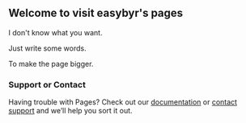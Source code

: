 ## Welcome to visit easybyr's pages

I don't know what you want.

Just write some words.

To make the page bigger.







































### Support or Contact

Having trouble with Pages? Check out our [documentation](https://help.github.com/categories/github-pages-basics/) or [contact support](https://github.com/contact) and we’ll help you sort it out.

